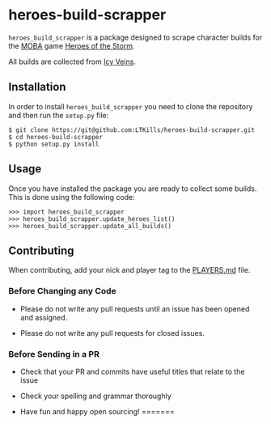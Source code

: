 # heroes-build-scrapper

`heroes_build_scrapper` is a package designed to scrape character builds for
the [MOBA](https://en.wikipedia.org/wiki/Multiplayer_online_battle_arena)
game [Heroes of the Storm](https://heroesofthestorm.com/en-gb/). 

All builds are collected from [Icy Veins](https://www.icy-veins.com/).

## Installation

In order to install `heroes_build_scrapper` you need to clone the repository
and then run the `setup.py` file:

```
$ git clone https://git@github.com:LTKills/heroes-build-scrapper.git
$ cd heroes-build-scrapper
$ python setup.py install
```

## Usage

Once you have installed the package you are ready to collect some builds. This is
done using the following code:

```
>>> import heroes_build_scrapper
>>> heroes_build_scrapper.update_heroes_list()
>>> heroes_build_scrapper.update_all_builds()
```

## Contributing

When contributing, add your nick and player tag to the [PLAYERS.md](PLAYERS.md) file. 

### Before Changing any Code

-   Please do not write any pull requests until an issue has been opened and assigned. 

-   Please do not write any pull requests for closed issues.

### Before Sending in a PR

-   Check that your PR and commits have useful titles that relate to the issue 

-   Check your spelling and grammar thoroughly

-   Have fun and happy open sourcing!
=======
